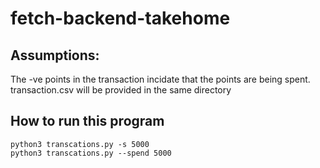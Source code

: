 # fetch-backend-takehome
## Assumptions:
The -ve points in the transaction incidate that the points are being spent.
transaction.csv will be provided in the same directory

## How to run this program
`python3 transcations.py -s 5000` <br>
`python3 transcations.py --spend 5000`
